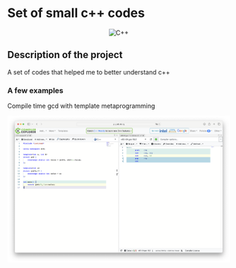
# Set of small c++ codes 

<div align="center">

![C++](https://img.shields.io/badge/c++-%2300599C.svg?style=for-the-badge&logo=c%2B%2B&logoColor=white)
 
</div>

## Description of the project

A set of codes that helped me to better understand c++

### A few examples

Compile time gcd with template metaprogramming

![Compile time gcd](./metaprogramming/compile_time_gcd.png)

